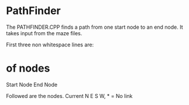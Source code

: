 # PathFinder
The PATHFINDER.CPP  finds a path from one start node to an end node. It takes input from the maze files.

First three non whitespace lines are:
# of nodes
Start Node
End Node

Followed are the nodes.
Current N E S W, * = No link
